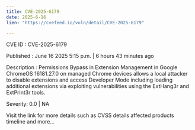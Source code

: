 ```yaml
---
title: CVE-2025-6179
date: 2025-6-16
lien: "https://cvefeed.io/vuln/detail/CVE-2025-6179"

---
```


CVE ID : CVE-2025-6179

Published :  June 16
2025
5:15 p.m. | 6 hours
43 minutes ago

Description : Permissions Bypass in Extension Management in Google ChromeOS         16181.27.0 on managed Chrome devices allows a local attacker to disable extensions and access Developer Mode
including loading additional extensions via exploiting vulnerabilities using the ExtHang3r and ExtPrint3r tools.

Severity: 0.0 | NA

Visit the link for more details
such as CVSS details
affected products
timeline
and more...
